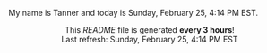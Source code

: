 My name is Tanner and today is Sunday, February 25, 4:14 PM EST.

<p align="center">This <i>README</i> file is generated <b>every 3 hours</b>!</br>Last refresh: Sunday, February 25, 4:14 PM EST<br /></p>

